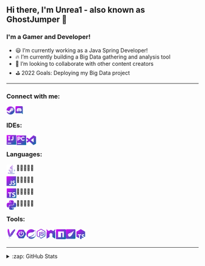 ## Hi there, I'm Unrea1 - also known as GhostJumper :wave:

### I'm a Gamer and Developer!

-   :smiley: I’m currently working as a Java Spring Developer!
-   :fire: I’m currently building a Big Data gathering and analysis tool
-   :dancers: I’m looking to collaborate with other content creators
-   :golf: 2022 Goals: Deploying my Big Data project

* * *
### Connect with me:
[<img align="left" alt="Steam" width="22px" src="./icons/export/steam.svg" title="Steam"/>][steam]
[<img align="left" alt="Discord" width="22px" src="./icons/export/discord.svg" title="Discord"/>][discord]

<br/>

### IDEs:
<img align="left" alt="IntelliJ" width="26px" src="./icons/export/intellijidea.svg" title="IntelliJ"/>
<img align="left" alt="PyCharm" width="26px" src="./icons/export/pycharm.svg" title="PyCharm"/>
<img align="left" alt="Visual Studio Code" width="26px" src="./icons/export/visualstudiocode.svg" title="Visual Studio Code"/>

<br/>

### Languages:
<img align="left" alt="Java" width="26px" src="./icons/export/java.svg"/> :yellow_heart::yellow_heart::yellow_heart::yellow_heart::blue_heart:

<img align="left" alt="JavaScript" width="26px" src="./icons/export/javascript.svg"/> :yellow_heart::yellow_heart::yellow_heart::blue_heart::blue_heart:

<img align="left" alt="Typescript" width="26px" src="./icons/export/typescript.svg"/> :yellow_heart::yellow_heart::yellow_heart::blue_heart::blue_heart:

<img align="left" alt="Python" width="26px" src="./icons/export/python.svg"/>:yellow_heart::yellow_heart::blue_heart::blue_heart::blue_heart:


### Tools:
<img align="left" alt="Maven" width="26px" src="./icons/export/apachemaven.svg" title="Maven"/>
<img align="left" alt="Spring Boot" width="26px" src="./icons/export/springboot.svg" title="Spring Boot"/>
<img align="left" alt="Spring" width="26px" src="./icons/export/spring.svg" title="Spring"/>
<img align="left" alt="NodeJS" width="26px" src="./icons/export/nodedotjs.svg" title="NodeJS"/>
<img align="left" alt="Nodemon" width="26px" src="./icons/export/nodemon.svg" title="Nodemon"/>
<img align="left" alt="NPM" width="26px" src="./icons/export/npm.svg" title="NPM"/>
<img align="left" alt="Thymeleaf" width="26px" src="./icons/export/thymeleaf.svg" title="Thymeleaf"/>
<img align="left" alt="TS-Node" width="26px" src="./icons/export/tsnode.svg" title="TS-Node"/>

<br/>
<br/>

* * *

<details>
  <summary>:zap: GitHub Stats</summary>

  <img align="left" alt="Unrea1's Github Stats" src="https://github-readme-stats.vercel.app/api?username=GhostJumper&show_icons=true&theme=synthwave&count_private=true" />

</details>

[steam]: https://steamcommunity.com/id/Unr3a1/
[discord]: https://discordapp.com/users/763216621971832834/